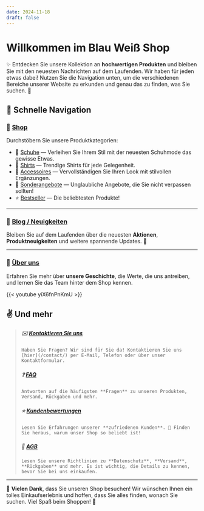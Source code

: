 ```yaml
---
date: 2024-11-18
draft: false
---
```


# Willkommen im Blau Weiß Shop

✨ Entdecken Sie unsere Kollektion an **hochwertigen Produkten** und bleiben Sie mit den neuesten Nachrichten auf dem Laufenden. Wir haben für jeden etwas dabei! Nutzen Sie die Navigation unten, um die verschiedenen Bereiche unserer Website zu erkunden und genau das zu finden, was Sie suchen. 🎉  

## 🧭 Schnelle Navigation  

### 🛒 [Shop](/shop/)  
Durchstöbern Sie unsere Produktkategorien:  

- 👟 [Schuhe](/shop/shoes/) — Verleihen Sie Ihrem Stil mit der neuesten Schuhmode das gewisse Etwas.  
- 👕 [Shirts](/shop/shirts/) — Trendige Shirts für jede Gelegenheit.  
- 👜 [Accessoires](/shop/accessories/) — Vervollständigen Sie Ihren Look mit stilvollen Ergänzungen.  
- 🎁 [Sonderangebote](/shop/special-offers/) — Unglaubliche Angebote, die Sie nicht verpassen sollten!  
- ⭐ [Bestseller](/shop/best-sellers/) — Die beliebtesten Produkte!  

---

### 📰 [Blog / Neuigkeiten](/blog/)  
Bleiben Sie auf dem Laufenden über die neuesten **Aktionen**, **Produktneuigkeiten** und weitere spannende Updates. 📢  

---

### 📖 [Über uns](/about/)  
Erfahren Sie mehr über **unsere Geschichte**, die Werte, die uns antreiben, und lernen Sie das Team hinter dem Shop kennen.  

{{< youtube yiX6fnPnKmU >}}

## ✌ Und mehr  

> ##### ✉️ [Kontaktieren Sie uns](/contact/)  
> `Haben Sie Fragen? Wir sind für Sie da! Kontaktieren Sie uns [hier](/contact/) per E-Mail, Telefon oder über unser Kontaktformular.`  
>  
> ##### ❓ [FAQ](/faq/)  
> `Antworten auf die häufigsten **Fragen** zu unseren Produkten, Versand, Rückgaben und mehr.`  
>  
> ##### ⭐ [Kundenbewertungen](/reviews/)  
> `Lesen Sie Erfahrungen unserer **zufriedenen Kunden**. 📝 Finden Sie heraus, warum unser Shop so beliebt ist!`  
>  
> ##### 📄 [AGB](/terms/)  
> `Lesen Sie unsere Richtlinien zu **Datenschutz**, **Versand**, **Rückgaben** und mehr. Es ist wichtig, die Details zu kennen, bevor Sie bei uns einkaufen.`  

---

🚀 **Vielen Dank**, dass Sie unseren Shop besuchen! Wir wünschen Ihnen ein tolles Einkaufserlebnis und hoffen, dass Sie alles finden, wonach Sie suchen. Viel Spaß beim Shoppen! 💖
